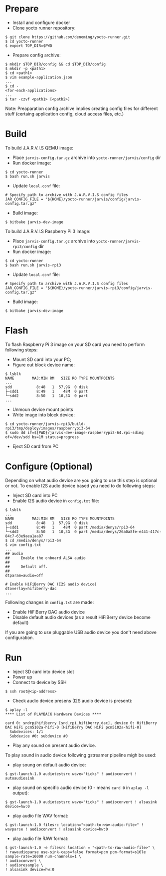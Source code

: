 
# Prepare

* Install and configure docker
* Clone yocto runner repository:
```shell
$ git clone https://github.com/denoming/yocto-runner.git
$ cd yocto-runner
$ export TOP_DIR=$PWD
```
* Prepare config archive:
```shell
$ mkdir $TOP_DIR/config && cd $TOP_DIR/config
$ mkdir -p <path1>
$ cd <path1>
$ vim example-application.json
...
$ cd -
<for-each-applications>
...
$ tar -czvf <path1> [<path2>]
```

Note: Preaparation config archive implies creating config files for different stuff (certaing application config, cloud access files, etc.)

# Build

To build J.A.R.V.I.S QEMU image:
* Place `jarvis-config.tar.gz` archive into `yocto-runner/jarvis/config` dir
* Run docker image:
```shell
$ cd yocto-runner
$ bash run.sh jarvis
```
* Update `local.conf` file:
```text
# Specify path to archive with J.A.R.V.I.S config files
JAR_CONFIG_FILE = "${HOME}/yocto-runner/jarvis/config/jarvis-config.tar.gz"
```
* Build image:
```shell
$ bitbake jarvis-dev-image
```

To build J.A.R.V.I.S Raspberry Pi 3 image:
* Place `jarvis-config.tar.gz` archive into `yocto-runner/jarvis-rpi3/config` dir
* Run docker image:
```shell
$ cd yocto-runner
$ bash run.sh jarvis-rpi3
```
* Update `local.conf` file:
```text
# Specify path to archive with J.A.R.V.I.S config files
JAR_CONFIG_FILE = "${HOME}/yocto-runner/jarvis-rpi3/config/jarvis-config.tar.gz"
```
* Build image:
```shell
$ bitbake jarvis-dev-image
```

# Flash

To flash Raspberry Pi 3 image on your SD card you need to perform following steps:
* Mount SD card into your PC;
* Figure out block device name:
```shell
$ lsblk 
NAME        MAJ:MIN RM   SIZE RO TYPE MOUNTPOINTS
...
sdd           8:48   1  57,9G  0 disk 
├─sdd1        8:49   1    48M  0 part 
└─sdd2        8:50   1  10,3G  0 part 
...
```
* Unmoun device mount points
* Write image into block device:
```shell
$ cd yocto-runner/jarvis-rpi3/build-rpi3/tmp/deploy/images/raspberrypi3-64
$ sudo dd if=${PWD}/jarvis-dev-image-raspberrypi3-64.rpi-sdimg of=/dev/sdd bs=1M status=progress
```
* Eject SD card from PC

# Configure (Optional)

Depending on what audio device are you going to use this step is optional or not. To enable I2S audio device based you need to do following steps:
* Inject SD card into PC
* Enable I2S audio device in `config.txt` file:
```shell
$ lsblk
...
NAME        MAJ:MIN RM   SIZE RO TYPE MOUNTPOINTS
sdd           8:48   1  57,9G  0 disk 
├─sdd1        8:49   1    48M  0 part /media/denys/rpi3-64
└─sdd2        8:50   1  10,3G  0 part /media/denys/26a0a8fe-e441-417c-84c7-63e9aea1aa87
$ cd /media/denys/rpi3-64
$ vim config.txt
...
## audio
##     Enable the onboard ALSA audio
##
##     Default off.
##
dtparam=audio=off

# Enable HiFiBerry DAC (I2S audio device)
dtoverlay=hifiberry-dac
...
```

Following changes in `config.txt` are made:
* Enable HiFiBerry DAC audio device
* Disable default audio devices (as a result HiFiBerry device become default)

If you are going to use pluggable USB audio device you don't need above configuration.

# Run

* Inject SD card into device slot
* Power up
* Connect to device by SSH
```shell
$ ssh root@<ip-address>
```
* Check audio device presens (I2S audio device is present):
```shell
$ aplay -l
**** List of PLAYBACK Hardware Devices ****

card 0: sndrpihifiberry [snd_rpi_hifiberry_dac], device 0: HifiBerry DAC HiFi pcm5102a-hifi-0 [HifiBerry DAC HiFi pcm5102a-hifi-0]
  Subdevices: 1/1
  Subdevice #0: subdevice #0
```
* Play any sound on present audio device.


To play sound in audio device following gstreamer pipeline migh be used:
* play soung on default audio device:
```shell
$ gst-launch-1.0 audiotestsrc wave="ticks" ! audioconvert ! autoaudiosink
```
* play sound on specific audio device (0 - means `card 0` in `aplay -l` output):
```shell
$ gst-launch-1.0 audiotestsrc wave="ticks" ! audioconvert ! alsasink device=hw:0
```
* play audio file WAV format:
```shell
$ gst-launch-1.0 filesrc location="<path-to-wav-audio-file>" ! wavparse ! audioconvert ! alsasink device=hw:0
```
* play audio file RAW format:
```shell
$ gst-launch-1.0 -e filesrc location = "<path-to-raw-audio-file>" \
! rawaudioparse use-sink-caps=false format=pcm pcm-format=s16le sample-rate=16000 num-channels=1 \
! audioconvert \
! audioresample \
! alsasink device=hw:0
```
